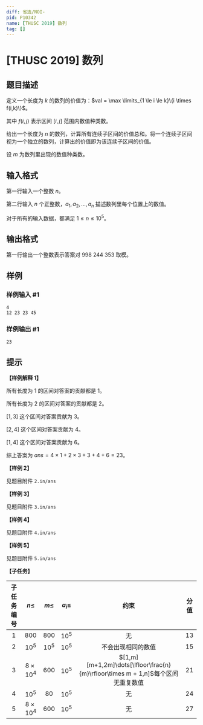 ```yaml
---
diff: 省选/NOI-
pid: P10342
name: [THUSC 2019] 数列
tag: []
---
```

# [THUSC 2019] 数列
## 题目描述

定义一个长度为 $k$ 的数列的价值为：$val = \max \limits_{1 \le i \le k}\{i \times f(i,k)\}$。

其中 $f(i,j)$ 表示区间 $[i,j]$ 范围内数值种类数。

给出一个长度为 $n$ 的数列，计算所有连续子区间的价值总和。将一个连续子区间视为一个独立的数列，计算出的价值即为该连续子区间的价值。

设 $m$ 为数列里出现的数值种类数。
## 输入格式

第一行输入一个整数 $n$。

第二行输入 $n$ 个正整数，$a_1, a_2, \dots, a_n$ 描述数列里每个位置上的数值。

对于所有的输入数据，都满足 $1\le n \le 10^5$。
## 输出格式

第一行输出一个整数表示答案对 $998\ 244\ 353$ 取模。
## 样例

### 样例输入 #1
```
4
12 23 23 45
```
### 样例输出 #1
```
23
```
## 提示

**【样例解释 1】**

所有长度为 $1$ 的区间对答案的贡献都是 $1$。

所有长度为 $2$ 的区间对答案的贡献都是 $2$。

$[1,3]$ 这个区间对答案贡献为 $3$。

$[2,4]$ 这个区间对答案贡献为 $4$。

$[1,4]$ 这个区间对答案贡献为 $6$。

综上答案为 $ans = 4 \times 1 + 2 \times 3 + 3 + 4 + 6 = 23$。

**【样例 2】**

见题目附件 `2.in/ans`

**【样例 3】**

见题目附件 `3.in/ans`

**【样例 4】**

见题目附件 `4.in/ans`

**【样例 5】**

见题目附件 `5.in/ans`

**【子任务】**

| 子任务编号 | $n\le$ | $m\le$ | $a_i\le$ | 约束 | 分值 |
| :--: | :--: | :--: | :--: | :--: | :--: |
| 1 | $800$ | $800$ | $10^5$ | 无 | 13 |
| 2 | $10^5$ | $10^5$ | $10^5$ | 不会出现相同的数值 | 15 |
| 3 | $8\times 10^4$ | $600$ | $10^5$ | $[1,m][m+1,2m]\dots[\lfloor\frac{n}{m}\rfloor\times m + 1,n]$每个区间无重复数值 | 21 |
| 4 | $10^5$ | $80$ | $10^5$ | 无 | 24 |
| 5 | $8\times 10^4$ | $600$ | $10^5$| 无 | 27 |
